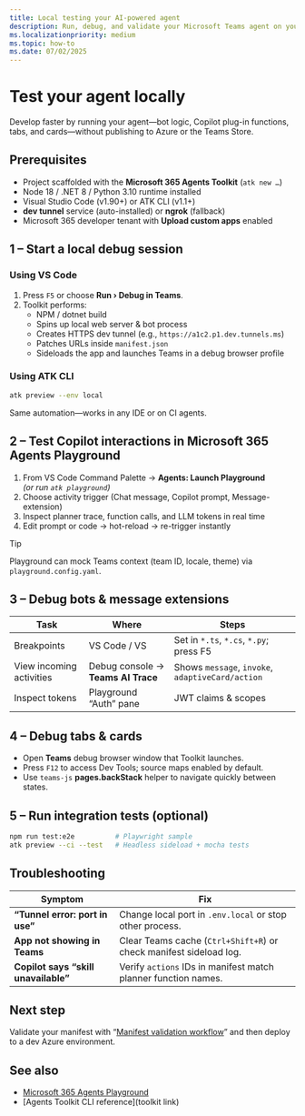 ```yaml
---
title: Local testing your AI-powered agent  
description: Run, debug, and validate your Microsoft Teams agent on your development machine using the Agents Toolkit, dev tunnels, and Microsoft 365 Agents Playground.  
ms.localizationpriority: medium  
ms.topic: how-to  
ms.date: 07/02/2025  
---
```

# Test your agent locally  

Develop faster by running your agent—bot logic, Copilot plug-in functions, tabs, and cards—without publishing to Azure or the Teams Store.

## Prerequisites  

- Project scaffolded with the **Microsoft 365 Agents Toolkit** (`atk new …`)  
- Node 18 / .NET 8 / Python 3.10 runtime installed  
- Visual Studio Code (v1.90+) or ATK CLI (v1.1+)  
- **dev tunnel** service (auto-installed) or **ngrok** (fallback)  
- Microsoft 365 developer tenant with **Upload custom apps** enabled

## 1 – Start a local debug session  

### Using VS Code  

1. Press `F5` or choose **Run › Debug in Teams**.  
2. Toolkit performs:  
   - NPM / dotnet build  
   - Spins up local web server & bot process  
   - Creates HTTPS dev tunnel (e.g., `https://a1c2.p1.dev.tunnels.ms`)  
   - Patches URLs inside `manifest.json`  
   - Sideloads the app and launches Teams in a debug browser profile  

### Using ATK CLI  

```bash
atk preview --env local
```  

Same automation—works in any IDE or on CI agents.

## 2 – Test Copilot interactions in Microsoft 365 Agents Playground  

1. From VS Code Command Palette → **Agents: Launch Playground**  
   *(or run `atk playground`)*  
2. Choose activity trigger (Chat message, Copilot prompt, Message-extension)  
3. Inspect planner trace, function calls, and LLM tokens in real time  
4. Edit prompt or code → hot-reload → re-trigger instantly

> [!TIP]  
> Playground can mock Teams context (team ID, locale, theme) via `playground.config.yaml`.

## 3 – Debug bots & message extensions  

| Task | Where | Steps |  
|------|-------|-------|  
| Breakpoints | VS Code / VS | Set in `*.ts`, `*.cs`, `*.py`; press F5 |  
| View incoming activities | Debug console → **Teams AI Trace** | Shows `message`, `invoke`, `adaptiveCard/action` |  
| Inspect tokens | Playground “Auth” pane | JWT claims & scopes |

## 4 – Debug tabs & cards  

- Open **Teams** debug browser window that Toolkit launches.  
- Press `F12` to access Dev Tools; source maps enabled by default.  
- Use `teams-js` **pages.backStack** helper to navigate quickly between states.  

## 5 – Run integration tests (optional)  

```bash
npm run test:e2e          # Playwright sample  
atk preview --ci --test   # Headless sideload + mocha tests
```

## Troubleshooting  

| Symptom | Fix |  
|---------|-----|  
| **“Tunnel error: port in use”** | Change local port in `.env.local` or stop other process. |  
| **App not showing in Teams** | Clear Teams cache (`Ctrl+Shift+R`) or check manifest sideload log. |  
| **Copilot says “skill unavailable”** | Verify `actions` IDs in manifest match planner function names. |  

## Next step  

Validate your manifest with “[Manifest validation workflow](manifest-validation-workflow.md)” and then deploy to a dev Azure environment.

## See also  

- [Microsoft 365 Agents Playground](debug-your-agents-playground.md)  
- [Agents Toolkit CLI reference](toolkit link)
